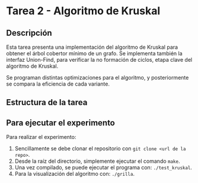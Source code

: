 # Tarea 2 - Algoritmo de Kruskal

## Descripción
Esta tarea presenta una implementación del algoritmo de Kruskal para obtener el árbol cobertor mínimo de un grafo. Se implementa también la interfaz Union-Find, para verificar la no formación de ciclos, etapa clave del algoritmo de Kruskal.

Se programan distintas optimizaciones para el algoritmo, y posteriormente se compara la eficiencia de cada variante.

## Estructura de la tarea

## Para ejecutar el experimento
Para realizar el experimento: 
1) Sencillamente se debe clonar el repositorio con `git clone <url de la repo>`.
2) Desde la raíz del directorio, simplemente ejecutar el comando ```make```.
3) Una vez compilado, se puede ejecutar el programa con: `./test_kruskal`. 
4) Para la visualización del algoritmo con: `./grilla`.
